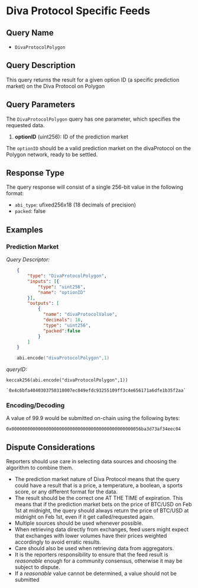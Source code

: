 # Diva Protocol Specific Feeds

## Query Name

- `DivaProtocolPolygon`

## Query Description

This query returns the result for a given option ID (a specific prediction market) on the Diva Protocol on Polygon

## Query Parameters

The `DivaProtocolPolygon` query has one parameter, which specifies the requested data.  

1. **optionID** (uint256): ID of the prediction market

The `optionID` should be a valid prediction market on the divaProtocol on the Polygon network, ready to be settled. 

## Response Type

The query response will consist of a single 256-bit value in the following format:

- `abi_type`: ufixed256x18 (18 decimals of precision)
- `packed`: false

## Examples

### Prediction Market 

*Query Descriptor:*

```json
    {
        "type": "DivaProtocolPolygon",
        "inputs": [{
            "type": "uint256",
            "name": "optionID"
        }],
        "outputs": [
            {
              "name": "divaProtocolValue",
              "decimals": 18,
              "type": "uint256",
              "packed":false
            }
        ]
    }
```

```s
    abi.encode("divaProtocolPolygon",1)
```

*queryID:*

    keccak256(abi.encode("divaProtocolPolygon",1))

    `0x4c6bfa4040303750318007ec849efdc93255109ff3c4e656171a6dfe1b35f2aa`

### Encoding/Decoding

A value of 99.9 would be submitted on-chain using the following bytes:

    0x0000000000000000000000000000000000000000000000056ba3d73af34eec04


## Dispute Considerations

Reporters should use care in selecting data sources and choosing the algorithm to combine them.

- The prediction market nature of Diva Protocol means that the query could have a result that is a price, a temperature, a boolean, a sports score, or any different format for the data.  
- The result should be the correct one AT THE TIME of expiration. This means that if the prediction market bets on the price of BTC/USD on Feb 1st at midnight, the query should always return the price of BTC/USD at midnight on Feb 1st, even if it get called/requested again. 
- Multiple sources should be used whenever possible.
- When retrieving data directly from exchanges, feed users might expect that exchanges with lower volumes have their prices weighted accordingly to avoid erratic results.
- Care should also be used when retrieving data from aggregators.  
- It is the reporters responsibility to ensure that the feed result is *reasonable* enough for a community consensus, otherwise it may be subject to dispute.
- If a *reasonable* value cannot be determined, a value should not be submitted